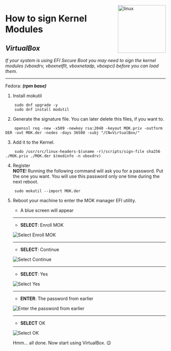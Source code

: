 <img src="https://upload.wikimedia.org/wikipedia/commons/thumb/3/35/Tux.svg/869px-Tux.svg.png" alt="linux" width="150"
align="right" >

# How to sign Kernel Modules

## _VirtualBox_
_If your system is using EFI Secure Boot you may need to sign the
kernel modules (vboxdrv, vboxnetflt, vboxnetadp, vboxpci) before you can load
them._

___

Fedora: **_(rpm base)_**

1. Install mokutil

```shell
    sudo dnf upgrade -y
    sudo dnf install modutil
```

2. Generate the signature file. You can later delete this files, if you want to.

```shell
    openssl req -new -x509 -newkey rsa:2048 -keyout MOK.priv -outform DER -out MOK.der -nodes -days 36500 -subj "/CN=VirtualBox/"
```

3. Add it to the Kernel.

```shell
    sudo /usr/src/linux-headers-$(uname -r)/scripts/sign-file sha256 ./MOK.priv ./MOK.der $(modinfo -n vboxdrv)
```

4. Register \
**NOTE**! Running the following command will ask you for  a password. Put the one you want. You will use this password only one time during the next reboot.
```shell
    sudo mokutil --import MOK.der
```

5. Reboot your machine to enter the MOK manager EFI utility.
    * A blue screen will appear
    ___
    * **SELECT**: Enroll MOK

    ![Select Enroll MOK](https://camo.githubusercontent.com/b21a46cd05e4f730f3243885e9bf48dd1ac8b9f4/68747470733a2f2f736f75726365776172652e6f72672f73797374656d7461702f77696b692f536563757265426f6f743f616374696f6e3d41747461636846696c6526646f3d676574267461726765743d53637265656e73686f745f6b766d2d726177686964652d36342d756566692d315f323031342d30322d32375f31345f30305f31335f63726f702e706e67)

    ___
    * **SELECT**: Continue

    ![Select Continue](https://camo.githubusercontent.com/bac4ce06716e65944934a342d68f5458e4e68380/68747470733a2f2f736f75726365776172652e6f72672f73797374656d7461702f77696b692f536563757265426f6f743f616374696f6e3d41747461636846696c6526646f3d676574267461726765743d53637265656e73686f745f6b766d2d726177686964652d36342d756566692d315f323031342d30322d32375f31345f30305f33355f63726f702e706e67)
    
    ___
    * **SELECT**: Yes

    ![Select Yes](https://camo.githubusercontent.com/b81d4cb38374e4f6f4c599812402b25987e6bea0/68747470733a2f2f736f75726365776172652e6f72672f73797374656d7461702f77696b692f536563757265426f6f743f616374696f6e3d41747461636846696c6526646f3d676574267461726765743d53637265656e73686f745f6b766d2d726177686964652d36342d756566692d315f323031342d30322d32375f31345f30305f34345f63726f702e706e67)

    ___
    * **ENTER**: The password from earlier

    ![Enter the password from earlier](https://camo.githubusercontent.com/f15a0972dfc2d101711d2d584125f14b52e87057/68747470733a2f2f736f75726365776172652e6f72672f73797374656d7461702f77696b692f536563757265426f6f743f616374696f6e3d41747461636846696c6526646f3d676574267461726765743d53637265656e73686f745f6b766d2d726177686964652d36342d756566692d315f323031342d30322d32375f31345f30305f35335f63726f702e706e67)

    ___
    * **SELECT** OK 
    
    ![Select OK](https://camo.githubusercontent.com/3e9aea5d9fbbce69a8ac599d9ceb4bbe9bfbaaeb/68747470733a2f2f736f75726365776172652e6f72672f73797374656d7461702f77696b692f536563757265426f6f743f616374696f6e3d41747461636846696c6526646f3d676574267461726765743d53637265656e73686f745f6b766d2d726177686964652d36342d756566692d315f323031342d30322d32375f31345f30315f30365f63726f702e706e67)

    Hmm... all done. Now start using VirtualBox. :wink:
